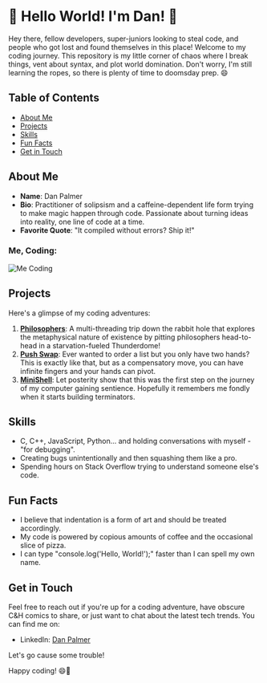# 🌟 Hello World! I'm Dan! 🌟

Hey there, fellow developers, super-juniors looking to steal code, and people who got lost and found themselves in this place! Welcome to my coding journey. This repository is my little corner of chaos where I break things, vent about syntax, and plot world domination. Don't worry, I'm still learning the ropes, so there is plenty of time to doomsday prep. 😄

## Table of Contents

- [About Me](#about-me)
- [Projects](#projects)
- [Skills](#skills)
- [Fun Facts](#fun-facts)
- [Get in Touch](#get-in-touch)

## About Me

- **Name**: Dan Palmer
- **Bio**: Practitioner of solipsism and a caffeine-dependent life form trying to make magic happen through code. Passionate about turning ideas into reality, one line of code at a time.
- **Favorite Quote**: "It compiled without errors? Ship it!"

### Me, Coding:
![Me Coding](https://media.giphy.com/media/13HgwGsXF0aiGY/giphy.gif)

## Projects

Here's a glimpse of my coding adventures:

1. [**Philosophers**](https://github.com/forbidden-arts/philosophers): A multi-threading trip down the rabbit hole that explores the metaphysical nature of existence by pitting philosophers head-to-head in a starvation-fueled Thunderdome!
2. [**Push Swap**](https://github.com/forbidden-arts/push_swap): Ever wanted to order a list but you only have two hands? This is exactly like that, but as a compensatory move, you can have infinite fingers and your hands can pivot.
3. [**MiniShell**](https://github.com/forbidden-arts/minishell): Let posterity show that this was the first step on the journey of my computer gaining sentience. Hopefully it remembers me fondly when it starts building terminators.

## Skills

- C, C++, JavaScript, Python... and holding conversations with myself - "for debugging".
- Creating bugs unintentionally and then squashing them like a pro.
- Spending hours on Stack Overflow trying to understand someone else's code.

## Fun Facts

- I believe that indentation is a form of art and should be treated accordingly.
- My code is powered by copious amounts of coffee and the occasional slice of pizza.
- I can type "console.log('Hello, World!');" faster than I can spell my own name.

## Get in Touch

Feel free to reach out if you're up for a coding adventure, have obscure C&H comics to share, or just want to chat about the latest tech trends. You can find me on:

- LinkedIn: [Dan Palmer](https://www.linkedin.com/in/danieljpalmer/)

Let's go cause some trouble!

Happy coding! 😄🚀
